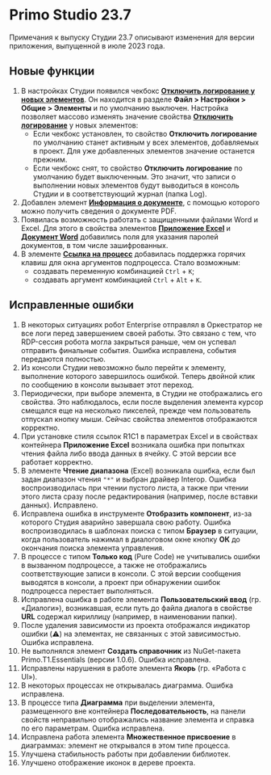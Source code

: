 # Primo Studio 23.7
Примечания к выпуску Студии 23.7 описывают изменения для версии приложения, выпущенной в июле 2023 года.

## Новые функции 
1. В настройках Студии появился чекбокс [**Отключить логирование у новых элементов**](https://docs.primo-rpa.ru/primo-rpa/primo-studio/settings#elementy). Он находится в разделе **Файл > Настройки > Общие > Элементы** и по умолчанию выключен. Настройка позволяет массово изменять значение свойства [**Отключить логирование**](https://docs.primo-rpa.ru/primo-rpa/primo-studio/process/elements#svoistva-elementa) у новых элементов:
   * Если чекбокс установлен, то свойство **Отключить логирование** по умолчанию станет активным у всех элементов, добавляемых в проект. Для уже добавленных элементов значение останется прежним.
   * Если чекбокс снят, то свойство **Отключить логирование** по умолчанию будет выключенным. Это значит, что записи о выполнении новых элементов будут выводиться в консоль Студии и в соответствующий журнал (папка Log). 
1. Добавлен элемент [**Информация о документе**](https://docs.primo-rpa.ru/primo-rpa/g_elements/el_basic/els_pdf/el_pdf_getinfo), с помощью которого можно получить сведения о документе PDF. 
1. Появилась возможность работать с защищенными файлами Word и Excel. Для этого в свойства элементов [**Приложение Excel**](https://docs.primo-rpa.ru/primo-rpa/g_elements/el_basic/els_excel/el_excel_app) и [**Документ Word**](https://docs.primo-rpa.ru/primo-rpa/g_elements/el_basic/els_word/el_word_app) добавились поля для указания паролей документов, в том числе зашифрованных.
1. В элементе [**Ссылка на процесс**](https://docs.primo-rpa.ru/primo-rpa/g_elements/el_basic/els_logic/el_logic_link) добавилась поддержка горячих клавиш для окна аргументов подпроцесса. Стало возможным:
   * создавать переменную комбинацией `Ctrl` + `K`;
   * создавать аргумент комбинацией `Ctrl` + `Alt` + `K`.

## Исправленные ошибки
1. В некоторых ситуациях робот Enterprise отправлял в Оркестратор не все логи перед завершением своей работы. Это связано с тем, что RDP-сессия робота могла закрыться раньше, чем он успевал отправить финальные события. Ошибка исправлена, события передаются полностью.
1. Из консоли Студии невозможно было перейти к элементу, выполнение которого завершилось ошибкой. Теперь двойной клик по сообщению в консоли вызывает этот переход.
1. Периодически, при выборе элемента, в Студии не отображались его свойства. Это наблюдалось, если после выделения элемента курсор смещался еще на несколько пикселей, прежде чем пользователь отпускал кнопку мыши. Сейчас свойства элементов отображаются корректно. 
1. При установке стиля ссылок R1C1 в параметрах Excel и в свойствах контейнера **Приложение Excel** возникала ошибка при попытках чтения файла либо ввода данных в ячейку. С этой версии все работает корректно. 
1. В элементе **Чтение диапазона** (Excel) возникала ошибка, если был задан диапазон чтения `"*"` и выбран драйвер Interop. Ошибка воспроизводилась при чтении пустого листа, а также при чтении этого листа сразу после редактирования (например, после вставки данных). Исправлено.
1. Исправлена ошибка в инструменте **Отобразить компонент**, из-за которого Студия аварийно завершала свою работу. Ошибка воспроизводилась в шаблонах поиска с типом **Браузер** в ситуации, когда пользователь нажимал в диалоговом окне кнопку **ОК** до окончания поиска элемента управления.
1. В процессе с типом **Только код** (Pure Code) не учитывались ошибки в вызванном подпроцессе, а также не отображались соответствующие записи в консоли. С этой версии сообщения выводятся в консоли, а проект при обнаружении ошибок подпроцесса перестает выполняться.
1. Исправлена ошибка в работе элемента **Пользовательский ввод** (гр. «Диалоги»), возникавшая, если путь до файла диалога в свойстве **URL** содержал кириллицу (например, в наименовании папки).
1. После удаления зависимости из проекта отображался индикатор ошибки (⚠️) на элементах, не связанных с этой зависимостью. Ошибка исправлена.
1. Не выполнялся элемент **Создать справочник** из NuGet-пакета Primo.T1.Essentials (версии 1.0.6). Ошибка исправлена.
1. Исправлены нарушения в работе элемента **Якорь** (гр. «Работа с UI»).
1. В некоторых процессах не открывалась диаграмма. Ошибка исправлена.
1. В процессе типа **Диаграмма** при выделении элемента, размещенного вне контейнера **Последовательность**, на панели свойств неправильно отображались название элемента и справка по его параметрам. Ошибка исправлена.
1. Исправлена работа элемента **Множественное присвоение** в диаграммах: элемент не открывался в этом типе процесса.
1. Улучшена стабильность работы при добавлении библиотек.
1. Улучшено отображение иконок в дереве проекта. 

